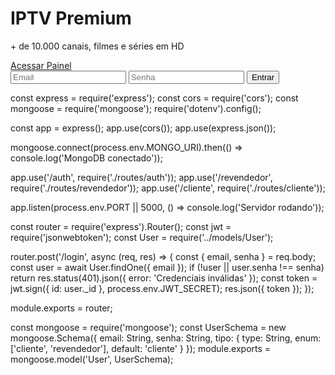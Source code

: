 <!--
  IPTV Premium - Guia Completo Full Stack
  Por: ChatGPT
  
  Este guia e código fornecem uma base para criar um site completo de IPTV com:
  - Frontend em HTML, CSS (Tailwind opcional)
  - Backend com Node.js e Express
  - Banco de dados MongoDB
  - Autenticação JWT
  - Painel de clientes e revendedores
  - Integração com pagamento via PIX/Cartão usando Mercado Pago

  Requisitos:
  - Node.js instalado
  - Conta MongoDB Atlas
  - Conta Mercado Pago com token de desenvolvedor
  - VSCode + Terminal Git
-->

<!--
  ESTRUTURA DE PASTAS
  iptv-premium/
  ├── client/        (Frontend)
  │   ├── index.html
  │   ├── painel.html
  │   ├── login.html
  │   └── js/config.js (API_URL)
  ├── server/       (Backend)
  │   ├── server.js
  │   ├── routes/
  │   ├── models/
  │   ├── controllers/
  │   ├── middleware/
  │   └── .env
  └── README.md
-->

<!-- FRONTEND index.html -->
<!DOCTYPE html>
<html lang="pt-BR">
<head>
  <meta charset="UTF-8">
  <meta name="viewport" content="width=device-width, initial-scale=1.0">
  <title>IPTV Premium</title>
  <link rel="stylesheet" href="https://cdn.jsdelivr.net/npm/tailwindcss@2.2.19/dist/tailwind.min.css">
</head>
<body class="bg-gray-900 text-white">
  <div class="text-center p-6">
    <h1 class="text-3xl font-bold mb-4">IPTV Premium</h1>
    <p>+ de 10.000 canais, filmes e séries em HD</p>
    <a href="painel.html" class="mt-4 inline-block bg-blue-500 text-white px-4 py-2 rounded">Acessar Painel</a>
  </div>
</body>
</html>

<!-- client/js/config.js -->
<script>
  const API_URL = "https://seu-backend.onrender.com";
</script>

<!-- login.html - Formulário de login e cadastro -->
<form id="login-form">
  <input name="email" placeholder="Email">
  <input name="senha" type="password" placeholder="Senha">
  <button type="submit">Entrar</button>
</form>
<script>
  document.getElementById('login-form').addEventListener('submit', async (e) => {
    e.preventDefault();
    const form = new FormData(e.target);
    const res = await fetch(`${API_URL}/auth/login`, {
      method: 'POST',
      headers: { 'Content-Type': 'application/json' },
      body: JSON.stringify({
        email: form.get('email'),
        senha: form.get('senha')
      })
    });
    const data = await res.json();
    alert(data.token || data.error);
  });
</script>

<!-- SERVER: server.js (resumido) -->
const express = require('express');
const cors = require('cors');
const mongoose = require('mongoose');
require('dotenv').config();

const app = express();
app.use(cors());
app.use(express.json());

mongoose.connect(process.env.MONGO_URI).then(() => console.log('MongoDB conectado'));

app.use('/auth', require('./routes/auth'));
app.use('/revendedor', require('./routes/revendedor'));
app.use('/cliente', require('./routes/cliente'));

app.listen(process.env.PORT || 5000, () => console.log('Servidor rodando'));

<!-- Exemplo de rota: routes/auth.js -->
const router = require('express').Router();
const jwt = require('jsonwebtoken');
const User = require('../models/User');

router.post('/login', async (req, res) => {
  const { email, senha } = req.body;
  const user = await User.findOne({ email });
  if (!user || user.senha !== senha) return res.status(401).json({ error: 'Credenciais inválidas' });
  const token = jwt.sign({ id: user._id }, process.env.JWT_SECRET);
  res.json({ token });
});

module.exports = router;

<!-- MongoDB model: models/User.js -->
const mongoose = require('mongoose');
const UserSchema = new mongoose.Schema({
  email: String,
  senha: String,
  tipo: { type: String, enum: ['cliente', 'revendedor'], default: 'cliente' }
});
module.exports = mongoose.model('User', UserSchema);
